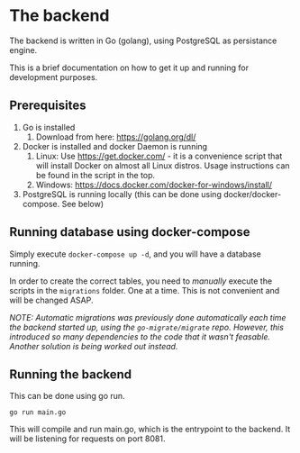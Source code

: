 # The backend

The backend is written in Go (golang), using PostgreSQL as persistance engine.

This is a brief documentation on how to get it up and running for development purposes.

## Prerequisites

1. Go is installed
    1. Download from here: https://golang.org/dl/
1. Docker is installed and docker Daemon is running
    1. Linux: Use https://get.docker.com/ - it is a convenience script that will install Docker on almost all Linux
    distros. Usage instructions can be found in the script in the top.
    1. Windows: https://docs.docker.com/docker-for-windows/install/
1. PostgreSQL is running locally (this can be done using docker/docker-compose. See below)

## Running database using docker-compose

Simply execute `docker-compose up -d`, and you will have a database running.

In order to create the correct tables, you need to *manually* execute the scripts in the `migrations` folder. One at a
time. This is not convenient and will be changed ASAP.

*NOTE: Automatic migrations was previously done automatically each time the backend started up, using the 
`go-migrate/migrate` repo. However, this introduced so many dependencies to the code that it wasn't feasable. 
Another solution is being worked out instead.*

## Running the backend

This can be done using go run.

```
go run main.go
```

This will compile and run main.go, which is the entrypoint to the backend. It will be listening for requests on
port 8081.